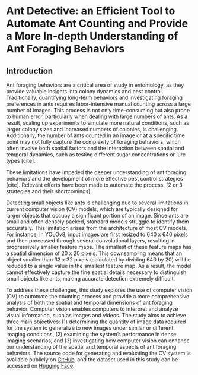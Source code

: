 # Ant Detective: an Efficient Tool to Automate Ant Counting and Provide a More In-depth Understanding of Ant Foraging Behaviors

## Introduction

Ant foraging behaviors are a critical area of study in entomology, as they provide valuable insights into colony dynamics and pest control. Traditionally, quantifying long-term behaviors and investigating foraging preferences in ants requires labor-intensive manual counting across a large number of images. This process is not only time-consuming but also prone to human error, particularly when dealing with large numbers of ants. As a result, scaling up experiments to simulate more natural conditions, such as larger colony sizes and increased numbers of colonies, is challenging. Additionally, the number of ants counted in an image or at a specific time point may not fully capture the complexity of foraging behaviors, which often involve both spatial factors and the interaction between spatial and temporal dynamics, such as testing different sugar concentrations or lure types [cite].

These limitations have impeded the deeper understanding of ant foraging behaviors and the development of more effective pest control strategies [cite]. Relevant efforts have been made to automate the process. [2 or 3 strategies and their shortcomings]. 


Detecting small objects like ants is challenging due to several limitations in current computer vision (CV) models, which are typically designed for larger objects that occupy a significant portion of an image. Since ants are small and often densely packed, standard models struggle to identify them accurately. This limitation arises from the architecture of most CV models. For instance, in YOLOv8, input images are first resized to 640 x 640 pixels and then processed through several convolutional layers, resulting in progressively smaller feature maps. The smallest of these feature maps has a spatial dimension of 20 x 20 pixels. This downsampling means that an object smaller than 32 x 32 pixels (calculated by dividing 640 by 20) will be reduced to a single value in the smallest feature map. As a result, the model cannot effectively capture the fine spatial details necessary to distinguish small objects like ants, making accurate detection extremely difficult.


 To address these challenges, this study explores the use of computer vision (CV) to automate the counting process and provide a more comprehensive analysis of both the spatial and temporal dimensions of ant foraging behavior. Computer vision enables computers to interpret and analyze visual information, such as images and videos. The study aims to achieve three main objectives: (1) determining the quantity of image data required for the system to generalize to new images under similar or different imaging conditions, (2) examining the system’s performance in dense imaging scenarios, and (3) investigating how computer vision can enhance our understanding of the spatial and temporal aspects of ant foraging behaviors. The source code for generating and evaluating the CV system is available publicly on [GitHub](), and the dataset used in this study can be accessed on [Hugging Face]().

